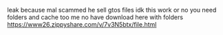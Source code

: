 leak because mal scammed he sell gtos files idk this work or no
you need folders and cache too me no have download here with folders 
https://www26.zippyshare.com/v/7v3N5btx/file.html
